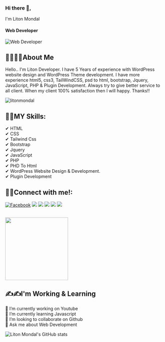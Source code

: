 ### Hi there 👋,
I'm Liton Mondal
#### Web Developer
![Web Developer](https://yt3.googleusercontent.com/lRlfhQQ445DpIQB0G79ooV1yWjswwUUU4-Ee3tXtUM4io9nDFo718qiihcsJuge_JbyF700g85s=w1707-fcrop64=1,00005a57ffffa5a8-k-c0xffffffff-no-nd-rj)
## 🐱‍🏍🐱‍🏍About Me
Hello.. I'm Liton Developer. I have 5 Years of experience with WordPress website design and WordPress Theme development. I have more experience html5, css3, TailWindCSS, psd to html, bootstrap, Jquery, JavaScript, PHP & Plugin Development. Always try to give better service to all client. When my client 100% satisfaction then I will happy. Thanks!!
<p align="left"> <img src="https://komarev.com/ghpvc/?username=litonmondal&label=Profile%20views&color=0e75b6&style=flat" alt="litonmondal" /> </p>

## 🤞🤞MY Skills:  <br>
✔ HTML       <br>
✔ CSS        <br>
✔ Tailwind Css       <br>
✔ Bootstrap  <br>
✔ Jquery     <br>
✔ JavaScript         <br>
✔ PHP       <br> 
✔ PHD To Html <br>
✔ WordPress Website Design & Development. <br>
✔ Plugin Development <br>

<h2 align="left">📶📶Connect with me!:</h2>
<p align="left">
<a href="https://fb.com/rightthinkweb">
<img src="https://camo.githubusercontent.com/7a20e6344e999300af0fcf52137a2b82a4158481ad5771ce743e20d0c0a84c4d/68747470733a2f2f696d672e736869656c64732e696f2f62616467652f46616365626f6f6b2d3138373746323f7374796c653d666f722d7468652d6261646765266c6f676f3d66616365626f6f6b266c6f676f436f6c6f723d7768697465" alt="Facebook"></a>

<a href="https://www.youtube.com/c/RightthinkWeb">
<img src="https://camo.githubusercontent.com/c4cccdb78776ae4782fbbfae4c58f3d2dfecdaa13af37791db4c6ddfc1044b26/68747470733a2f2f696d672e736869656c64732e696f2f62616467652f596f75547562652d4646303030303f7374796c653d666f722d7468652d6261646765266c6f676f3d796f7574756265266c6f676f436f6c6f723d7768697465"></a>

<a href="https://www.linkedin.com/in/rightthinweb">
<img src="https://camo.githubusercontent.com/591c02e8ff595d43e0b35b1b29aed639a7154b959cd8f8c854b9e176d885b094/68747470733a2f2f696d672e736869656c64732e696f2f62616467652f4c696e6b6564496e2d3030373742353f7374796c653d666f722d7468652d6261646765266c6f676f3d6c696e6b6564696e266c6f676f436f6c6f723d7768697465"></a>

<a href="https://instagram.com/litoknmondal">
<img src="https://camo.githubusercontent.com/25086f56cd45be5a899ae3feff86e2002bbd656fa569b666d2dd828b538fc9e3/68747470733a2f2f696d672e736869656c64732e696f2f62616467652f496e7374616772616d2d4534343035463f7374796c653d666f722d7468652d6261646765266c6f676f3d696e7374616772616d266c6f676f436f6c6f723d7768697465"></a>

<a href="https://twitter.com/litonmondal4212">
<img src="https://camo.githubusercontent.com/0ac419eb4df53beeb48c20e036e8d66b075b28a56450d37427ee975d5e73ab75/68747470733a2f2f696d672e736869656c64732e696f2f62616467652f547769747465722d3144413146323f7374796c653d666f722d7468652d6261646765266c6f676f3d74776974746572266c6f676f436f6c6f723d7768697465"></a>

<a href="mailto:litondeveloperr@gmail.com">
<img src="https://camo.githubusercontent.com/71a0f4bfcf1f2220e2b1c246ac2ee681c47ee914d1c1f0e27a0e6c9ac2e9f134/68747470733a2f2f696d672e736869656c64732e696f2f62616467652f476d61696c2d4431343833363f7374796c653d666f722d7468652d6261646765266c6f676f3d676d61696c266c6f676f436f6c6f723d7768697465"></a>
</p> <br>

<a style="background=#000;" href="https://github.com/anuraghazra/convoychat">
  <img height=200 align="center" src="https://github-readme-stats.vercel.app/api/top-langs?username=anuraghazra&layout=compact&langs_count=8&card_width=320" />
</a>  <br>

## ✍✍I'm Working & Learning<br>
🔭 I’m currently working on Youtube  <br>
🌱 I’m currently learning Javascript  <br>
👯 I’m looking to collaborate on Github  <br>
💬 Ask me about Web Development <br>

![Liton Mondal's GitHub stats](https://github-readme-stats.vercel.app/api?username=litonmondal&show_icons=true&bg_color=00000000)











